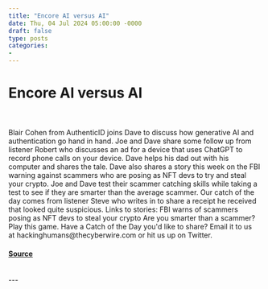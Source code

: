 ```yaml
---
title: "Encore AI versus AI"
date: Thu, 04 Jul 2024 05:00:00 -0000
draft: false
type: posts
categories: 
- 
---
```

# Encore AI versus AI

<br/>

<br/>
Blair Cohen from AuthenticID joins Dave to discuss how generative AI and authentication go hand in hand. Joe and Dave share some follow up from listener Robert who discusses an ad for a device that uses ChatGPT to record phone calls on your device. Dave helps his dad out with his computer and shares the tale. Dave also shares a story this week on the FBI warning against scammers who are posing as NFT devs to try and steal your crypto. Joe and Dave test their scammer catching skills while taking a test to see if they are smarter than the average scammer. Our catch of the day comes from listener Steve who writes in to share a receipt he received that looked quite suspicious. Links to stories: FBI warns of scammers posing as NFT devs to steal your crypto Are you smarter than a scammer? Play this game. Have a Catch of the Day you'd like to share? Email it to us at hackinghumans@thecyberwire.com or hit us up on Twitter.

#### [Source](https://thecyberwire.com/podcasts/hacking-humans/255/notes)

<br/>
---
